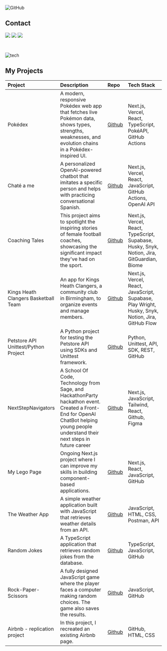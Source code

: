 ![GitHub](https://github.com/Albert-S2/Albert-S2/assets/154522895/a76dbb50-4794-4630-86c2-ba25d02a9692)
<br>
## Contact
 <p align="left"> 
  <a href="mailto:albert.szupszynski@hotmail.com"><img src="https://img.shields.io/badge/Email-blue?style=for-the-badge&logo=microsoft%20outlook"></a>
   <a href="https://www.codewars.com/users/Albert-S2"><img src="https://img.shields.io/badge/codewars-red?style=for-the-badge&logo=codewars"></a>
   <a href="https://www.linkedin.com/in/albert-szupszynski-b0a09b1a8/"><img src="https://img.shields.io/badge/LinkedIn-blue?style=for-the-badge&logo=LinkedIn"></a>
</p>
<br>

![tech](https://github.com/Albert-S2/Albert-S2/assets/154522895/4d93bcca-b2d4-4e77-a25d-ece4006aa148)

## My Projects


| **Project** | **Description** | **Repo** | **Tech Stack** |
| :- | :-| :-| :- | 
| Pokédex | A modern, responsive Pokédex web app that fetches live Pokémon data, shows types, strengths, weaknesses, and evolution chains in a Pokédex-inspired UI.| [Github](https://github.com/Albert-S2/pokemonproject) | Next.js, Vercel, React, TypeScript, PokéAPI, GitHub Actions |
| Chaté a me | A personalized OpenAI-powered chatbot that imitates a specific person and helps with practicing conversational Spanish.| [Github](https://github.com/Albert-S2/chateame/tree/main) | Next.js, Vercel, React, JavaScript, GitHub Actions, OpenAI API |
| Coaching Tales | This project aims to spotlight the inspiring stories of female football coaches, showcasing the significant impact they've had on the sport.| [Github](https://github.com/coachingtales/Coaching-Tales) | Next.js, Vercel, React, TypeScript, Supabase, Husky, Snyk, Notion, Jira, GitGuardian, Biome |
| Kings Heath Clangers Basketball Team | An app for Kings Heath Clangers, a community club in Birmingham, to organize events and manage members.| [Github](https://github.com/lazycloud0/khc) | Next.js, Vercel, React, JavaScript, Supabase, Play Wright, Husky, Snyk, Notion, Jira, GitHub Flow |
| Petstore API Unittest/Python Project | A Python project for testing the Petstore API using SDKs and Unittest framework.| [Github](https://github.com/Albert-S2/Unittest-Pyton-Project) | Python, Unittest, API, SDK, REST, GitHub |
| NextStepNavigators | A  School Of Code, Technology from Sage, and HackathonParty hackathon event. Created a Front-End for OpenAI ChatBot helping young people understand their next steps in future career | [Github](https://github.com/Kit2345/NextStepNavigators) | Next.js, JavaScript, Tailwind, React, Github, Figma |
| My Lego Page | Ongoing Next.js project where I can improve my skills in building component-based applications. |[Github](https://github.com/Albert-S2/LEGO) | Next.js, React, JavaScript, GitHub |
| The Weather App | A simple weather application built with JavaScript that retrieves weather details from an API. | [Github](https://github.com/Albert-S2/WeatherApp) | JavaScript, HTML, CSS, Postman, API |
| Random Jokes | A TypeScript application that retrieves random jokes from the database. | [Github](https://github.com/Albert-S2/RandomJokes-JavaScript) | TypeScript, JavaScript, GitHub |
| Rock-Paper-Scissors | A fully designed JavaScript game where the player faces a computer making random choices. The game also saves the results. | [Github](https://github.com/Albert-S2/Game-Rock-Paper-scissors) | JavaScript, GitHub |
| Airbnb - replication project | In this project, I recreated an existing Airbnb page.|  [Github](https://github.com/Albert-S2/newprojectSoC) | GitHub, HTML, CSS |





<!--

## GitHub

[![GitHub Streak](https://streak-stats.demolab.com/?user=Albert-S2&theme=slateorange)](https://git.io/streak-stats)
![Anurag's GitHub stats](https://github-readme-stats.vercel.app/api?username=Albert-S2&theme=slateorange&show_icons=true)


**Albert-S2/Albert-S2** is a ✨ _special_ ✨ repository because its `README.md` (this file) appears on your GitHub profile.

Here are some ideas to get you started:

- 🔭 I’m currently working on ...
- 🌱 I’m currently learning ...
- 👯 I’m looking to collaborate on ...
- 🤔 I’m looking for help with ...
- 💬 Ask me about ...
- 📫 How to reach me: ...
- 😄 Pronouns: ...
- ⚡ Fun fact: ...
-->
